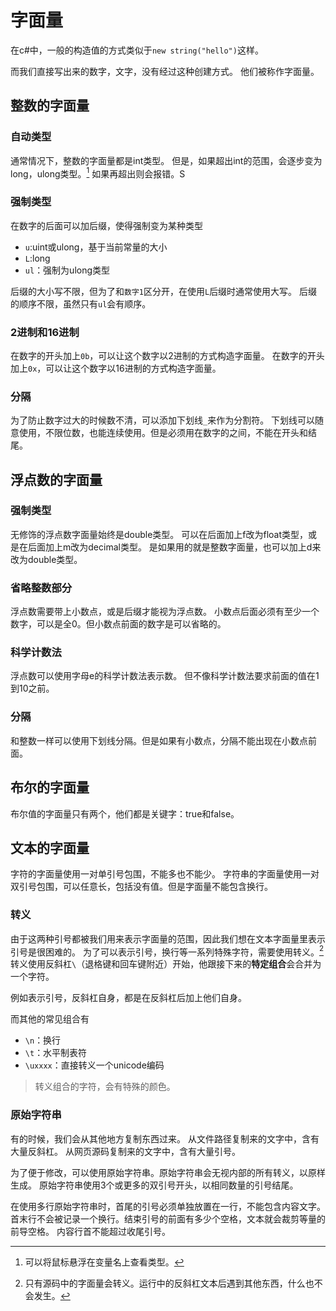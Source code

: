 ﻿# 字面量
在c#中，一般的构造值的方式类似于`new string("hello")`这样。

而我们直接写出来的数字，文字，没有经过这种创建方式。
他们被称作字面量。
## 整数的字面量
### 自动类型
通常情况下，整数的字面量都是int类型。
但是，如果超出int的范围，会逐步变为long，ulong类型。[^1]
如果再超出则会报错。S

[^1]:可以将鼠标悬浮在变量名上查看类型。

### 强制类型
在数字的后面可以加后缀，使得强制变为某种类型
- `u`:uint或ulong，基于当前常量的大小
- `L`:long
- `ul`：强制为ulong类型

后缀的大小写不限，但为了和`数字1`区分开，在使用`L`后缀时通常使用大写。
后缀的顺序不限，虽然只有`ul`会有顺序。

### 2进制和16进制
在数字的开头加上`0b`，可以让这个数字以2进制的方式构造字面量。
在数字的开头加上`0x`，可以让这个数字以16进制的方式构造字面量。

### 分隔
为了防止数字过大的时候数不清，可以添加下划线`_`来作为分割符。
下划线可以随意使用，不限位数，也能连续使用。但是必须用在数字的之间，不能在开头和结尾。

## 浮点数的字面量
### 强制类型
无修饰的浮点数字面量始终是double类型。
可以在后面加上f改为float类型，或是在后面加上m改为decimal类型。
是如果用的就是整数字面量，也可以加上d来改为double类型。

### 省略整数部分
浮点数需要带上小数点，或是后缀才能视为浮点数。
小数点后面必须有至少一个数字，可以是全0。但小数点前面的数字是可以省略的。

### 科学计数法
浮点数可以使用字母e的科学计数法表示数。
但不像科学计数法要求前面的值在1到10之前。

### 分隔
和整数一样可以使用下划线分隔。但是如果有小数点，分隔不能出现在小数点前面。
## 布尔的字面量
布尔值的字面量只有两个，他们都是关键字：true和false。

## 文本的字面量
字符的字面量使用一对单引号包围，不能多也不能少。
字符串的字面量使用一对双引号包围，可以任意长，包括没有值。但是字面量不能包含换行。

### 转义
由于这两种引号都被我们用来表示字面量的范围，因此我们想在文本字面量里表示引号是很困难的。
为了可以表示引号，换行等一系列特殊字符，需要使用转义。[^3]
转义使用反斜杠`\`（退格键和回车键附近）开始，他跟接下来的**特定组合**会合并为一个字符。

[^3]:只有源码中的字面量会转义。运行中的反斜杠文本后遇到其他东西，什么也不会发生。

例如表示引号，反斜杠自身，都是在反斜杠后加上他们自身。

而其他的常见组合有
- `\n`：换行
- `\t`：水平制表符
- `\uxxxx`：直接转义一个unicode编码

>转义组合的字符，会有特殊的颜色。
### 原始字符串
有的时候，我们会从其他地方复制东西过来。
从文件路径复制来的文字中，含有大量反斜杠。
从网页源码复制来的文字中，含有大量引号。

为了便于修改，可以使用原始字符串。原始字符串会无视内部的所有转义，以原样生成。
原始字符串使用3个或更多的双引号开头，以相同数量的引号结尾。


在使用多行原始字符串时，首尾的引号必须单独放置在一行，不能包含内容文字。
首末行不会被记录一个换行。结束引号的前面有多少个空格，文本就会裁剪等量的前导空格。
内容行首不能超过收尾引号。
